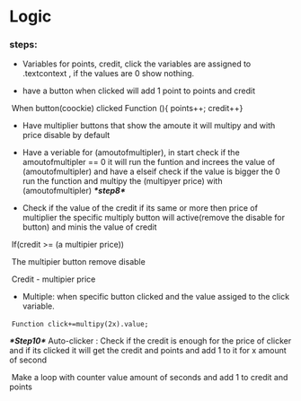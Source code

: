 # Logic

### steps:

- Variables for points, credit, click the variables are assigned to <tag>.textcontext , if the values are 0 show nothing.

- have a button when clicked will add 1 point to points and credit

​	When button(coockie) clicked Function (){ points++; credit++}

- Have multiplier buttons that show the amoute it will multipy and with price disable by default

- Have a veriable for (amoutofmultipler), in start check if the amoutofmultipler ==  0 it will run the funtion and increes the value of (amoutofmultipler) and have a elseif check if the value is bigger the 0 run the function and multipy the (multipyer price) with (amoutofmultipler) ***\*step8\****

-  Check if the value of the credit if its same or more then price of multiplier the specific multiply button will active(remove the disable for button) and minis the value of credit

​	If(credit >= (a multipier price))

​		The multipier button remove disable

​		Credit - multipier price

-  Multiple: when specific button clicked and the value assiged to the click variable.

​	```Function click+=multipy(2x).value;```

 ***\*Step10\**** Auto-clicker : Check if the credit is enough for the price of clicker and if its clicked it will get the credit and points and add 1 to it for x amount of second 

​		Make a loop with counter value amount of seconds and add 1 to credit and points

 